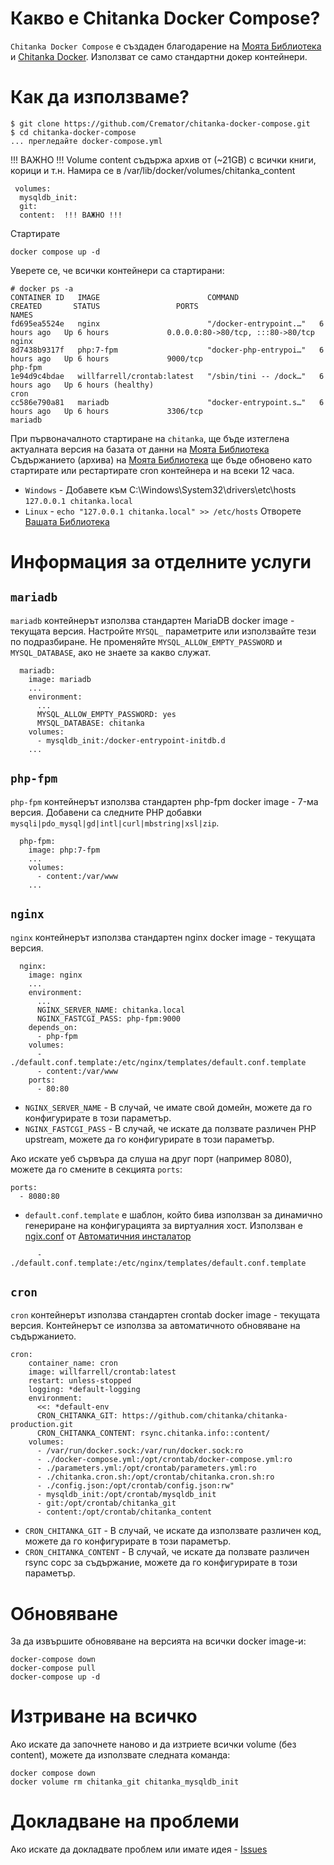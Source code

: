 # Какво е Chitanka Docker Compose?

`Chitanka Docker Compose` е създаден благодарение на [Моята Библиотека](https://https://github.com/chitanka) и [Chitanka Docker](https://github.com/basekat/chitanka-docker).
Използват се само стандартни докер контейнери.

# Как да използваме?

```console
$ git clone https://github.com/Cremator/chitanka-docker-compose.git
$ cd chitanka-docker-compose
... прегледайте docker-compose.yml
```
!!! ВАЖНО !!! Volume content съдържа архив от (~21GB) с всички книги, корици и т.н. Намира се в /var/lib/docker/volumes/chitanka_content
```
 volumes:
  mysqldb_init:
  git:
  content:  !!! ВАЖНО !!!
```
Стартирате
```
docker compose up -d
```

Уверете се, че всички контейнери са стартирани:
```
# docker ps -a
CONTAINER ID   IMAGE                        COMMAND                  CREATED       STATUS                 PORTS                               NAMES
fd695ea5524e   nginx                        "/docker-entrypoint.…"   6 hours ago   Up 6 hours             0.0.0.0:80->80/tcp, :::80->80/tcp   nginx
8d7438b9317f   php:7-fpm                    "docker-php-entrypoi…"   6 hours ago   Up 6 hours             9000/tcp                            php-fpm
1e94d9c4bdae   willfarrell/crontab:latest   "/sbin/tini -- /dock…"   6 hours ago   Up 6 hours (healthy)                                       cron
cc586e790a81   mariadb                      "docker-entrypoint.s…"   6 hours ago   Up 6 hours             3306/tcp                            mariadb
```

При първоначалното стартиране на `chitanka`, ще бъде изтеглена актуалната версия на базата от данни на [Моята Библиотека](https://github.com/chitanka)
Съдържанието (архива) на [Моята Библиотека](https://github.com/chitanka) ще бъде обновено като стартирате или рестартирате cron контейнера и на всеки 12 часа.

- `Windows` - Добавете към C:\Windows\System32\drivers\etc\hosts `127.0.0.1 chitanka.local`
- `Linux` - `echo "127.0.0.1 chitanka.local" >> /etc/hosts`
Отворете [Вашата Библиотека](http://chitanka.local)

# Информация за отделните услуги

## `mariadb`

`mariadb` контейнерът използва стандартен MariaDB docker image - текущата версия. Настройте `MYSQL_` параметрите или използвайте тези по подразбиране. Не променяйте `MYSQL_ALLOW_EMPTY_PASSWORD` и `MYSQL_DATABASE`, ако не знаете за какво служат.
```
  mariadb:
    image: mariadb
    ...
    environment: 
      ...
      MYSQL_ALLOW_EMPTY_PASSWORD: yes
      MYSQL_DATABASE: chitanka
    volumes:
      - mysqldb_init:/docker-entrypoint-initdb.d
    ...
```

## `php-fpm`

`php-fpm` контейнерът използва стандартен php-fpm docker image - 7-ма версия. Добавени са следните PHP добавки `mysqli|pdo_mysql|gd|intl|curl|mbstring|xsl|zip`.

```
  php-fpm:
    image: php:7-fpm
    ...
    volumes:
      - content:/var/www
    ...
```

## `nginx`

`nginx` контейнерът използва стандартен nginx docker image - текущата версия. 
```
  nginx:
    image: nginx
    ...
    environment: 
      ...
      NGINX_SERVER_NAME: chitanka.local
      NGINX_FASTCGI_PASS: php-fpm:9000
    depends_on:
      - php-fpm
    volumes:
      - ./default.conf.template:/etc/nginx/templates/default.conf.template
      - content:/var/www
    ports:
      - 80:80
```

- `NGINX_SERVER_NAME` - В случай, че имате свой домейн, можете да го конфигурирате в този параметър.
- `NGINX_FASTCGI_PASS` - В случай, че искате да ползвате различен PHP upstream, можете да го конфигурирате в този параметър.

Ако искате уеб сървъра да слуша на друг порт (например 8080), можете да го смените в секцията `ports`:
```
ports:
  - 8080:80
```

- `default.conf.template`  е шаблон, който бива използван за динамично генериране на конфигурацията за виртуалния хост. Използван е [ngix.conf](https://github.com/chitanka/chitanka-installer/blob/master/nginx-vhost.conf) от [Автоматичния инсталатор](https://github.com/chitanka/chitanka-installer)
```
      - ./default.conf.template:/etc/nginx/templates/default.conf.template
```

## `cron`

`cron` контейнерът използва стандартен crontab docker image - текущата версия. Kонтейнерът се използва за автоматичното обновяване на съдържанието.

```
cron:
    container_name: cron
    image: willfarrell/crontab:latest
    restart: unless-stopped
    logging: *default-logging
    environment: 
      <<: *default-env
      CRON_CHITANKA_GIT: https://github.com/chitanka/chitanka-production.git
      CRON_CHITANKA_CONTENT: rsync.chitanka.info::content/
    volumes:
      - /var/run/docker.sock:/var/run/docker.sock:ro
      - ./docker-compose.yml:/opt/crontab/docker-compose.yml:ro
      - ./parameters.yml:/opt/crontab/parameters.yml:ro
      - ./chitanka.cron.sh:/opt/crontab/chitanka.cron.sh:ro
      - ./config.json:/opt/crontab/config.json:rw"
      - mysqldb_init:/opt/crontab/mysqldb_init
      - git:/opt/crontab/chitanka_git
      - content:/opt/crontab/chitanka_content
```

- `CRON_CHITANKA_GIT` - В случай, че искате да използвате различен код, можете да го конфигурирате в този параметър.
- `CRON_CHITANKA_CONTENT` - В случай, че искате да ползвате различен rsync сорс за съдържание, можете да го конфигурирате в този параметър.

# Обновяване

За да извършите обновяване на версията на всички docker image-и:
```console
docker-compose down
docker-compose pull
docker-compose up -d
```

# Изтриване на всичко

Ако искате да започнете наново и да изтриете всички volume (без content), можете да използвате следната команда:
```console
docker compose down
docker volume rm chitanka_git chitanka_mysqldb_init
```

# Докладване на проблеми

Ако искате да докладвате проблем или имате идея - [Issues](https://github.com/Cremator/chitanka-docker-compose/issues)